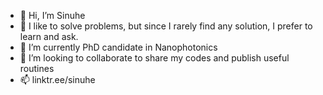 - 👋 Hi, I’m Sinuhe
- 👀 I like to solve problems, but since I rarely find any solution, I prefer to learn and ask.
- 🌱 I’m currently PhD candidate in Nanophotonics
- 💞️ I’m looking to collaborate to share my codes and publish useful routines
- 📫 linktr.ee/sinuhe

<!---
sinuheperea/sinuheperea is a ✨ special ✨ repository because its `README.md` (this file) appears on your GitHub profile.
You can click the Preview link to take a look at your changes.
--->
